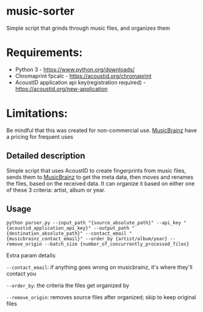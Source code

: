 # music-sorter
Simple script that grinds through music files, and organizes them

# Requirements:
- Python 3 - https://www.python.org/downloads/
- Chromaprint fpcalc - https://acoustid.org/chromaprint
- AcoustID application api key(registration required) - https://acoustid.org/new-application

# Limitations:
Be mindful that this was created for non-commercial use. [MusicBrainz](https://musicbrainz.org/) have a pricing for frequent uses

## Detailed description
Simple script that uses AcoustID to create fingerprints from music files, sends them to [MusicBrainz](https://musicbrainz.org/) to get the meta data, then moves and renames the files, based on the received data.
It can organize it based on either one of these 3 criteria: artist, album or year.

## Usage
`python parser.py --input_path "{source_absolute_path}" --api_key "{acoustid_application_api_key}" --output_path "{destination_absolute_path}" --contact_email "{musicbrainz_contact_email}" --order_by {artist/album/year} --remove_origin --batch_size {number_of_concurrently_processed_files}`

Extra param details:

`--contact_email`: if anything goes wrong on musicbrainz, it's where they'll contact you

`--order_by`: the criteria the files get organized by

`--remove_origin`: removes source files after organized; skip to keep original files
